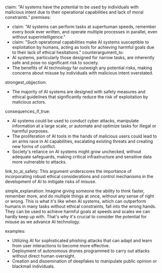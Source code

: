 claim: "AI systems have the potential to be used by individuals with malicious intent due to their operational capabilities and lack of moral constraints."
premises:
  - claim: "AI systems can perform tasks at superhuman speeds, remember every book ever written, and operate multiple processes in parallel, even without superintelligence."
  - claim: "Such operational capabilities make AI systems susceptible to exploitation by humans, acting as tools for achieving harmful goals due to their lack of ethical hesitations."
counterargument_to:
  - AI systems, particularly those designed for narrow tasks, are inherently safe and pose no significant risk to society.
  - The benefits of AI technology far outweigh any potential risks, making concerns about misuse by individuals with malicious intent overstated.

strongest_objjection:
  - The majority of AI systems are designed with safety measures and ethical guidelines that significantly reduce the risk of exploitation by malicious actors.

consequences_if_true:
  - AI systems could be used to conduct cyber attacks, manipulate information at a large scale, or automate and optimize tasks for illegal or harmful purposes.
  - The proliferation of AI tools in the hands of malicious users could lead to an arms race in AI capabilities, escalating existing threats and creating new forms of conflict.
  - Society's reliance on AI systems might grow unchecked, without adequate safeguards, making critical infrastructure and sensitive data more vulnerable to attacks.

link_to_ai_safety: This argument underscores the importance of incorporating robust ethical considerations and control mechanisms in the development of AI to mitigate risks of misuse.

simple_explanation: Imagine giving someone the ability to think faster, remember more, and do multiple things at once, without any sense of right or wrong. This is what it's like when AI systems, which can outperform humans in many tasks without ethical constraints, fall into the wrong hands. They can be used to achieve harmful goals at speeds and scales we can hardly keep up with. That's why it's crucial to consider the potential for misuse as we advance AI technology.

examples:
  - Utilizing AI for sophisticated phishing attacks that can adapt and learn from user interactions to become more effective.
  - Deployment of autonomous drones programmed to carry out attacks without direct human oversight.
  - Creation and dissemination of deepfakes to manipulate public opinion or blackmail individuals.